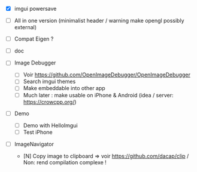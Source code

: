 * [X] imgui powersave 
* [ ] All in one version (minimalist header / warning make opengl possibly external)
* [ ] Compat Eigen ?
* [ ] doc

* [ ] Image Debugger
  * [ ] Voir https://github.com/OpenImageDebugger/OpenImageDebugger
  * [ ] Search imgui themes
  * [ ] Make embeddable into other app
  * [ ] Much later : make usable on iPhone & Android (idea / server: https://crowcpp.org/) 

* [ ] Demo
  * [ ] Demo with HelloImgui
  * [ ] Test iPhone

* [ ] ImageNavigator
  * [N] Copy image to clipboard => voir https://github.com/dacap/clip / Non: rend compilation complexe !

